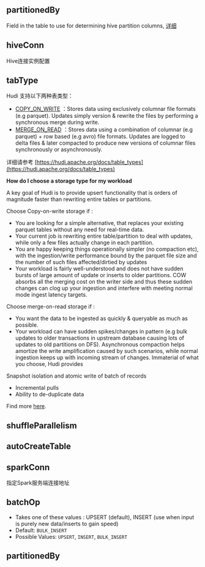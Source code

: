 ## partitionedBy

Field in the table to use for determining hive partition columns, [详细](https://hudi.apache.org/docs/configurations#hoodiedatasourcehive_syncpartition_fields)

## hiveConn

Hive连接实例配置

## tabType

Hudi 支持以下两种表类型：

* [COPY_ON_WRITE](https://hudi.apache.org/docs/table_types#copy-on-write-table) ：Stores data using exclusively columnar file formats (e.g parquet). Updates simply version & rewrite the files by performing a synchronous merge during write.
* [MERGE_ON_READ](https://hudi.apache.org/docs/table_types#merge-on-read-table) ：Stores data using a combination of columnar (e.g parquet) + row based (e.g avro) file formats. Updates are logged to delta files & later compacted to produce new versions of columnar files synchronously or asynchronously.

详细请参考 [https://hudi.apache.org/docs/table_types](https://hudi.apache.org/docs/table_types)

**How do I choose a storage type for my workload**

A key goal of Hudi is to provide upsert functionality that is orders of magnitude faster than rewriting entire tables or partitions. 

Choose Copy-on-write storage if : 

- You are looking for a simple alternative, that replaces your existing parquet tables without any need for real-time data.
- Your current job is rewriting entire table/partition to deal with updates, while only a few files actually change in each partition.
- You are happy keeping things operationally simpler (no compaction etc), with the ingestion/write performance bound by the parquet file size and the number of such files affected/dirtied by updates
- Your workload is fairly well-understood and does not have sudden bursts of large amount of update or inserts to older partitions. COW absorbs all the merging cost on the writer side and thus these sudden changes can clog up your ingestion and interfere with meeting normal mode ingest latency targets.

Choose merge-on-read storage if :

- You want the data to be ingested as quickly & queryable as much as possible.
- Your workload can have sudden spikes/changes in pattern (e.g bulk updates to older transactions in upstream database causing lots of updates to old partitions on DFS). Asynchronous compaction helps amortize the write amplification caused by such scenarios, while normal ingestion keeps up with incoming stream of changes.
Immaterial of what you choose, Hudi provides 

Snapshot isolation and atomic write of batch of records
- Incremental pulls
- Ability to de-duplicate data

Find more [here](https://hudi.apache.org/docs/concepts/).



## shuffleParallelism

## autoCreateTable

## sparkConn

指定Spark服务端连接地址

## batchOp

* Takes one of these values : UPSERT (default), INSERT (use when input is  purely new data/inserts to gain speed)
* Default: `BULK_INSERT`
* Possible Values: `UPSERT`, `INSERT`, `BULK_INSERT`

## partitionedBy

